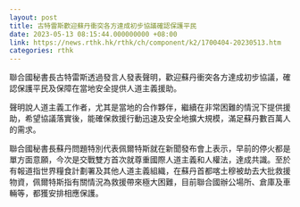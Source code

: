 ```yaml
---
layout: post
title: 古特雷斯歡迎蘇丹衝突各方達成初步協議確認保護平民
date: 2023-05-13 08:15:44.000000000 +08:00
link: https://news.rthk.hk/rthk/ch/component/k2/1700404-20230513.htm
categories: rthk
---
```


聯合國秘書長古特雷斯透過發言人發表聲明，歡迎蘇丹衝突各方達成初步協議，確認保護平民及保障在當地安全提供人道主義援助。

聲明說人道主義工作者，尤其是當地的合作夥伴，繼續在非常困難的情況下提供援助，希望協議落實後，能確保救援行動迅速及安全地擴大規模，滿足蘇丹數百萬人的需求。

聯合國秘書長蘇丹問題特別代表佩爾特斯就在新聞發布會上表示，早前的停火都是單方面意願，今次是交戰雙方首次就尊重國際人道主義和人權法，達成共識。至於有報道指世界糧食計劃署及其他人道主義組織，在蘇丹首都喀土穆被劫去大批救援物資，佩爾特斯指有關情況為救援帶來極大困難，目前聯合國辦公場所、倉庫及車輛等，都獲安排相應保護。
